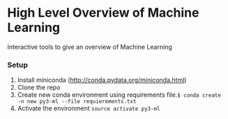 # High Level Overview of Machine Learning
Interactive tools to give an overview of Machine Learning

### Setup
1. Install miniconda (http://conda.pydata.org/miniconda.html)
1. Clone the repo
1. Create new conda environment using requirements file.`$ conda create -n new py3-ml --file requierements.txt`
1. Activate the environment `source activate py3-ml`
